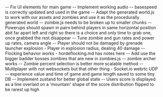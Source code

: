 -- Fix UI elements for main game 
-- Implement working audio
-- basespeed is correctly updated and used in the game
-- Adapt the generated world.js to work with our assets and zombies and use it as the procedurally generated world
-- zombie.js needs to be broken up to smaller chunks
-- Powerups should spawn in pairs behind players in same horizontal position abit far apart left and right so there is a choice and only time to grab one, once grabbed the rest disappear
-- Tune zombie and gun rates and power up rates, camera angle
-- Player should not be damaged by grenade launcher explosion - Player in explosion radius, dealing 40 damage
-- Flocking behavior works - hordeflocking.md has notes here
-- Add use the bigger badder bosses zombies that are new in zombies.js
-- zombie archer works
-- Zombie percent selection is better more scalable method
-- Multiplayer with not websockets but that other thing - Socket.io webrtc UDP
-- experience value and  time of game and game length saved to some tiny DB
-- Implement zustand for better global state
-- Users score is displayed as a line overlaid on a 'mountain' shape of the score distribution flipped to be rarest up high
